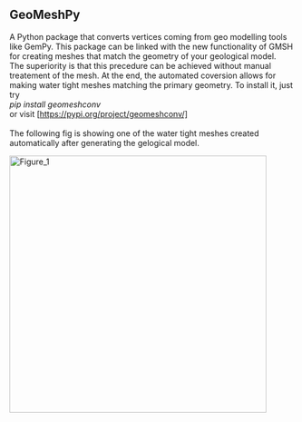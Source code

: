 ## GeoMeshPy

A Python package that converts vertices coming from geo modelling tools like GemPy. This package can be linked with the new functionality of GMSH for
creating meshes that match the geometry of your geological model. <br>
The superiority is that this precedure can be achieved without manual treatement of the mesh. At the end, the automated coversion allows for making
water tight meshes matching the primary geometry.
To install it, just try <br>
_pip install geomeshconv_
<br>
or visit [https://pypi.org/project/geomeshconv/]
<br><br>
The following fig is showing one of the water tight meshes created automatically after generating the gelogical model. <br>

<img width="453" alt="Figure_1" src="https://user-images.githubusercontent.com/62764899/159875216-67d5f557-452f-4721-9e17-1fd123e085a1.png">
